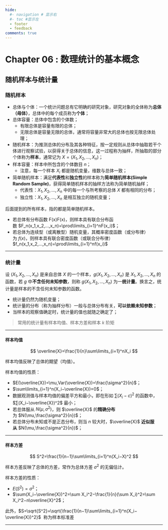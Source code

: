```yaml
---
hide:
  #- navigation # 显示右
  #- toc #显示左
  - footer
  - feedback
comments: true
---  
```


# Chapter 06 : 数理统计的基本概念

## 随机样本与统计量

### 随机样本

- 总体与个体：一个统计问题总有它明确的研究对象，研究对象的全体称为**总体（母体）**，总体中的每个成员称为**个体**；
- 总体容量：总体中包含的个体数；
    - 有限总体是容量有限的总体；
    - 无限总体是容量无限的总体，通常将容量非常大的总体也按无限总体处理；
- 随机样本：为推测总体的分布及其各种特征，按一定规则从总体中抽取若干个体进行观察试验，以获得关于总体的信息，这一过程称为抽样，所抽取的部分个体称为**样本**，通常记为 $X=(X_1,X_2,...,X_n)$；
- 样本容量：样本中所包含的个体数目 $n$；
    - 注意，每一个样本 $X_i$ 都是随机变量，维数与总体一致；
- 简单随机样本：满足**代表性**和**独立性**的样本称为**简单随机样本(Simple Random Sample)**，获得简单随机样本的抽样方法称为简单随机抽样；
    - 代表性：$X_1,X_2,...,X_n$​ 中的每一个与所考察的总体 $X$ 都有相同的分布；
    - 独立性：$X_1,X_2,...,X_n$ 是相互独立的随机变量；

后面提到的所有样本，指的都是简单随机样本。

- 若总体有分布函数 F(x)F(x)，则样本具有联合分布函数 $F_n(x_1,x_2,...,x_n)=\prod\limits_{i=1}^nF(x_i)$；
- 若总体为连续型（或离散型）随机变量，其概率密度函数（或分布律）为 $f(x)$，则样本具有联合密度函数（或联合分布律）$f_n(x_1,x_2,...,x_n)=\prod\limits_{i=1}^nf(x_i)$
***
### 统计量

设 $(X_1,X_2,...,X_n)$ 是来自总体 $X$ 的一个样本，$g(X_1,X_2,...,X_n)$ 是 $X_1,X_2,...,X_n$​ 的函数，若 $g$ 中**不含任何未知参数**，则称 $g(X_1,X_2,...,X_n)$ 为一**统计量**。换言之，统计量是样本的不含任何未知参数的函数。

- 统计量仍然为随机变量；
- 统计量的分布（称为抽样分布）一般与总体分布有关，**可以依赖未知参数**；
- 当样本的观察值确定时，统计量的值也就随之确定了；

> 常用的统计量有样本均值、样本方差和样本 $k$ 阶矩
***
#### 样本均值

$$
\overline{X}=\frac{1}{n}\sum\limits_{i=1}^nX_i
$$

样本均值反映了总体的期望（均值）。

样本均值的性质：

- $E(\overline{X})=\mu,Var(\overline{X})=\frac{\sigma^2}{n}$；
- $\sum\limits_{i=1}^n(X_i−\overline{X})=0$；
- 数据观测值与样本均值的偏差平方和最小，即在形如 $\sum(X_i−c)^2$ 的函数中，$∑(X_i−\overline{X})^2$ 最小；
- 若总体服从 $N(\mu,\sigma^2)$，则 $\overline{X}$ 的**精确分布**为 $N(\mu,\frac{\sigma^2}{n})$；
- 若总体分布未知或不是正态分布，则当 $n$ 较大时，$\overline{X}$ **近似服从** $N(\mu,\frac{\sigma^2}{n})$；
***
#### 样本方差

$$
S^2=\frac{1}{n−1}\sum\limits_{i=1}^n​(X_i​−X)^2
$$

样本方差反映了总体的方差，常作为总体方差 $\sigma^2$ 的无偏估计。

样本方差的性质：

- $E(S^2)=\sigma^2$；
- $\sum(X_i−\overline{X})^2=\sum X_i^2−\frac{1}{n}(\sum X_i)^2=\sum X_i^2−n\overline{X}^2$；

此外，$S=\sqrt{S^2}=\sqrt{\frac{1}{n−1}\sum\limits_{i=1}^n(X_i−\overline{X})^2}$  称为样本标准差
***
